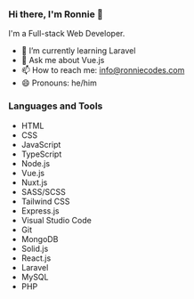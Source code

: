 ### Hi there, I'm Ronnie 👋

I'm a Full-stack Web Developer.

- 🌱 I’m currently learning Laravel
- 💬 Ask me about Vue.js
- 📫 How to reach me: [info@ronniecodes.com](mailto:info@ronniecodes.com)
- 😄 Pronouns: he/him

### Languages and Tools
- HTML
- CSS
- JavaScript
- TypeScript
- Node.js
- Vue.js
- Nuxt.js
- SASS/SCSS
- Tailwind CSS
- Express.js
- Visual Studio Code
- Git
- MongoDB
- Solid.js
- React.js
- Laravel
- MySQL
- PHP

